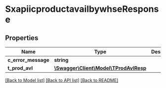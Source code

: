 # SxapiicproductavailbywhseResponse

## Properties
Name | Type | Description | Notes
------------ | ------------- | ------------- | -------------
**c_error_message** | **string** |  | [optional] 
**t_prod_avl** | [**\Swagger\Client\Model\TProdAvlResp**](TProdAvlResp.md) |  | [optional] 

[[Back to Model list]](../README.md#documentation-for-models) [[Back to API list]](../README.md#documentation-for-api-endpoints) [[Back to README]](../README.md)


